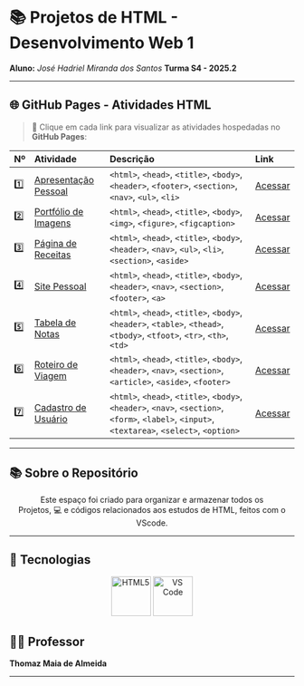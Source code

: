 # 📚 Projetos de HTML - Desenvolvimento Web 1

**Aluno:** *José Hadriel Miranda dos Santos*
**Turma S4 - 2025.2**

---

## 🌐 GitHub Pages - Atividades HTML
> 📌 Clique em cada link para visualizar as atividades hospedadas no **GitHub Pages**:

| Nº | Atividade | Descrição | Link |
| :--- | :--- | :--- | :--- |
| 1️⃣ | [Apresentação Pessoal](https://hadrielz10.github.io/HTML-Web1-Projeto1/) | `<html>`, `<head>`, `<title>`, `<body>`, `<header>`, `<footer>`, `<section>`, `<nav>`, `<ul>`, `<li>` | [Acessar](https://hadrielz10.github.io/HTML-Web1-Projeto1/) |
| 2️⃣ | [Portfólio de Imagens](https://hadrielz10.github.io/HTML-Web1-Projeto2/) | `<html>`, `<head>`, `<title>`, `<body>`, `<img>`, `<figure>`, `<figcaption>` | [Acessar](https://hadrielz10.github.io/HTML-Web1-Projeto2/) |
| 3️⃣ | [Página de Receitas](https://hadrielz10.github.io/HTML-Web1-Projeto3/) | `<html>`, `<head>`, `<title>`, `<body>`, `<header>`, `<nav>`, `<ul>`, `<li>`, `<section>`, `<aside>` | [Acessar](https://hadrielz10.github.io/HTML-Web1-Projeto3/) |
| 4️⃣ | [Site Pessoal](https://hadrielz10.github.io/HTML-Web1-projeto4/) | `<html>`, `<head>`, `<title>`, `<body>`, `<header>`, `<nav>`, `<section>`, `<footer>`, `<a>` | [Acessar](https://hadrielz10.github.io/HTML-Web1-Proujecto4/) |
| 5️⃣ | [Tabela de Notas](https://hadrielz10.github.io/HTML-Web1-Projeto5/) | `<html>`, `<head>`, `<title>`, `<body>`, `<header>`, `<table>`, `<thead>`, `<tbody>`, `<tfoot>`, `<tr>`, `<th>`, `<td>` | [Acessar](https://hadrielz10.github.io/HTML-Web1-Projeto5/) |
| 6️⃣ | [Roteiro de Viagem](https://hadrielz10.github.io/HTML-Web1-Projeto6/) | `<html>`, `<head>`, `<title>`, `<body>`, `<header>`, `<nav>`, `<section>`, `<article>`, `<aside>`, `<footer>` | [Acessar](https://hadrielz10.github.io/HTML-Web1-Projeto6/) |
| 7️⃣ | [Cadastro de Usuário](https://hadrielz10.github.io/HTML-Web1-Projeto7/) | `<html>`, `<head>`, `<title>`, `<body>`, `<header>`, `<nav>`, `<section>`, `<form>`, `<label>`, `<input>`, `<textarea>`, `<select>`, `<option>` | [Acessar](https://hadrielz10.github.io/HTML-Web1-Projeto7/) |

---

## 📚 Sobre o Repositório

<p align="center">
  Este espaço foi criado para organizar e armazenar todos os <br> 
  Projetos, 💻 e códigos relacionados aos estudos de HTML, feitos com o VScode.  
</p>

---

## 🔧 Tecnologias

<p align="center">
  <img src="https://cdn.jsdelivr.net/gh/devicons/devicon/icons/html5/html5-original.svg" alt="HTML5" width="70" height="70"/>
  <img src="https://cdn.jsdelivr.net/gh/devicons/devicon/icons/vscode/vscode-original.svg" alt="VS Code" width="70" height="70"/>
</p>

## 👨‍🏫 Professor

**Thomaz Maia de Almeida**

---
